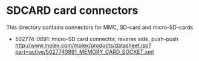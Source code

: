 SDCARD card connectors
======================

  This directory contains connectors for MMC, SD-card and micro-SD-cards

  * 502774-0891: micro-SD card connector, reverse side, push-push
      http://www.molex.com/molex/products/datasheet.jsp?part=active/5027740891_MEMORY_CARD_SOCKET.xml

